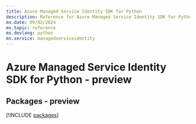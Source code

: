```yaml
---
title: Azure Managed Service Identity SDK for Python
description: Reference for Azure Managed Service Identity SDK for Python
ms.date: 09/02/2024
ms.topic: reference
ms.devlang: python
ms.service: managedserviceidentity
---
```

# Azure Managed Service Identity SDK for Python - preview
## Packages - preview
[!INCLUDE [packages](managed-service-identity-index.md)]